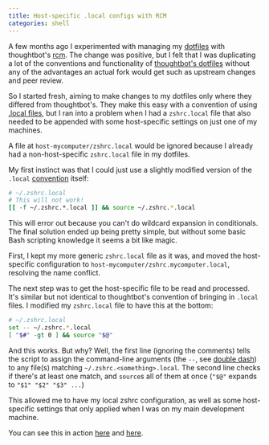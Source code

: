 ```yaml
---
title: Host-specific .local configs with RCM
categories: shell
---
```


A few months ago I experimented with managing my [dotfiles] with thoughtbot's
[rcm]. The change was positive, but I felt that I was duplicating a lot of the
conventions and functionality of [thoughtbot's dotfiles]() without any of the
advantages an actual fork would get such as upstream changes and peer review.

So I started fresh, aiming to make changes to my dotfiles only where they
differed from thoughtbot's. They make this easy with a convention of using
[.local files][locals], but I ran into a problem when I had a `zshrc.local` file
that also needed to be appended with some host-specific settings on just one of
my machines.

A file at `host-mycomputer/zshrc.local` would be ignored because I already had a
non-host-specific `zshrc.local` file in my dotfiles.

My first instinct was that I could just use a slightly modified version of the
`.local` [convention] itself:

```bash
# ~/.zshrc.local
# This will not work!
[[ -f ~/.zshrc.*.local ]] && source ~/.zshrc.*.local
```

This will error out because you can't do wildcard expansion in conditionals. The
final solution ended up being pretty simple, but without some basic Bash
scripting knowledge it seems a bit like magic.

First, I kept my more generic `zshrc.local` file as it was, and moved the
host-specific configuration to `host-mycomputer/zshrc.mycomputer.local`,
resolving the name conflict.

The next step was to get the host-specific file to be read and processed. It's
similar but not identical to thoughtbot's convention of bringing in `.local`
files. I modified my `zshrc.local` file to have this at the bottom:

```bash
# ~/.zshrc.local
set -- ~/.zshrc.*.local
[ "$#" -gt 0 ] && source "$@"
```

And this works. But why? Well, the first line (ignoring the comments) tells the
script to assign the command-line arguments (the `--`, see [double dash]) to any
file(s) matching `~/.zshrc.<something>.local`. The second line checks if there's
at least one match, and `source`s all of them at once (`"$@"` expands to `"$1"
"$2" "$3" ...`)

This allowed me to have my local zshrc configuration, as well as some
host-specific settings that only applied when I was on my main development
machine.

You can see this in action
[here](https://github.com/tsigo/dotfiles-local/blob/master/zshrc.local#L23-L25) and
[here](https://github.com/tsigo/dotfiles-local/blob/master/host-pride/zshrc.pride.local#L1).

[convention]: https://github.com/thoughtbot/dotfiles/blob/master/zshrc#L78-L79
[dotfiles]: https://github.com/tsigo/dotfiles-rcm
[double dash]: http://unix.stackexchange.com/questions/11376/what-does-double-dash-mean-also-known-as-bare-double-dash
[locals]: http://robots.thoughtbot.com/manage-team-and-personal-dotfiles-together-with-rcm
[rcm]: https://github.com/thoughtbot/rcm
